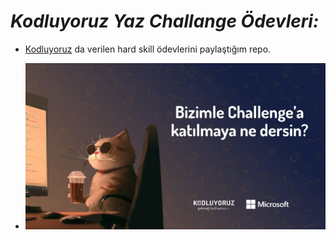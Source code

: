 # _*Kodluyoruz Yaz Challange Ödevleri:*_

+ [Kodluyoruz](https://cohorts.patika.dev/cohorts/kodluyoruz-yaz-challengei-) da verilen hard skill ödevlerini paylaştığım repo.
  
 +   ![Alt text](image.png)
